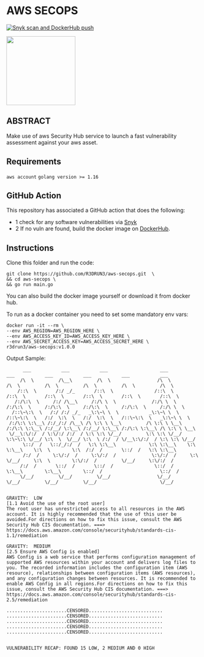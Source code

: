 # AWS SECOPS
[![Snyk scan and DockerHub push](https://github.com/R3DRUN3/aws-secops/actions/workflows/snyk-scan.yml/badge.svg)](https://github.com/R3DRUN3/aws-secops/actions/workflows/snyk-scan.yml)

<p><img width="180" height="180" src="https://github.com/yurijserrano/Github-Profile-Readme-Logos/blob/master/cloud/amazon.svg"></p>

## ABSTRACT

Make use of aws Security Hub service to launch a fast vulnerability assessment against your aws asset.

## Requirements

`aws account` `golang version >= 1.16`

## GitHub Action
This repository has associated a GitHub action that does the following: 
<br>
* 1 check for any software vulnerabilities via [Snyk](https://app.snyk.io)
* 2 If no vuln are found, build the docker image on [DockerHub](https://hub.docker.com/).



## Instructions

Clone this folder and run the code:

```console
git clone https://github.com/R3DRUN3/aws-secops.git  \
&& cd aws-secops \
&& go run main.go
```

You can also build the docker image yourself or download it from docker hub.

To run as a docker container you need to set some mandatory env vars:

```docker
docker run -it --rm \
--env AWS_REGION=AWS_REGION_HERE \
--env AWS_ACCESS_KEY_ID=AWS_ACCESS_KEY_HERE \
--env AWS_SECRET_ACCESS_KEY=AWS_ACCESS_SECRET_HERE \
r3drun3/aws-secops:v1.0.0
```

Output Sample:

```console
      ___           ___           ___                   ___           ___           ___           ___           ___           ___
     /\  \         /\__\         /\  \                 /\  \         /\  \         /\  \         /\  \         /\  \         /\  \
    /::\  \       /:/ _/_       /::\  \               /::\  \       /::\  \       /::\  \       /::\  \       /::\  \       /::\  \
   /:/\:\  \     /:/ /\__\     /:/\ \  \             /:/\ \  \     /:/\:\  \     /:/\:\  \     /:/\:\  \     /:/\:\  \     /:/\ \  \
  /::\~\:\  \   /:/ /:/ _/_   _\:\~\ \  \           _\:\~\ \  \   /::\~\:\  \   /:/  \:\  \   /:/  \:\  \   /::\~\:\  \   _\:\~\ \  \
 /:/\:\ \:\__\ /:/_/:/ /\__\ /\ \:\ \ \__\         /\ \:\ \ \__\ /:/\:\ \:\__\ /:/__/ \:\__\ /:/__/ \:\__\ /:/\:\ \:\__\ /\ \:\ \ \__\
 \/__\:\/:/  / \:\/:/ /:/  / \:\ \:\ \/__/         \:\ \:\ \/__/ \:\~\:\ \/__/ \:\  \  \/__/ \:\  \ /:/  / \/__\:\/:/  / \:\ \:\ \/__/
      \::/  /   \::/_/:/  /   \:\ \:\__\            \:\ \:\__\    \:\ \:\__\    \:\  \        \:\  /:/  /       \::/  /   \:\ \:\__\
      /:/  /     \:\/:/  /     \:\/:/  /             \:\/:/  /     \:\ \/__/     \:\  \        \:\/:/  /         \/__/     \:\/:/  /
     /:/  /       \::/  /       \::/  /               \::/  /       \:\__\        \:\__\        \::/  /                     \::/  /
     \/__/         \/__/         \/__/                 \/__/         \/__/         \/__/         \/__/                       \/__/


GRAVITY:  LOW
[1.1 Avoid the use of the root user]
The root user has unrestricted access to all resources in the AWS account. It is highly recommended that the use of this user be avoided.For directions on how to fix this issue, consult the AWS Security Hub CIS documentation. ===> https://docs.aws.amazon.com/console/securityhub/standards-cis-1.1/remediation

GRAVITY:  MEDIUM
[2.5 Ensure AWS Config is enabled]
AWS Config is a web service that performs configuration management of supported AWS resources within your account and delivers log files to you. The recorded information includes the configuration item (AWS resource), relationships between configuration items (AWS resources), and any configuration changes between resources. It is recommended to enable AWS Config in all regions.For directions on how to fix this issue, consult the AWS Security Hub CIS documentation. ===> https://docs.aws.amazon.com/console/securityhub/standards-cis-2.5/remediation

......................CENSORED...........................
......................CENSORED...........................
......................CENSORED...........................
......................CENSORED...........................
......................CENSORED...........................


VULNERABILITY RECAP: FOUND 15 LOW, 2 MEDIUM AND 0 HIGH

```
